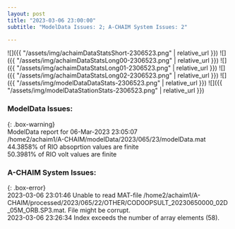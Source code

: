 ```yaml
---
layout: post
title: "2023-03-06 23:00:00"
subtitle: "ModelData Issues: 2; A-CHAIM System Issues: 2"

---
```


![]({{ "/assets/img/achaimDataStatsShort-2306523.png" | relative_url }})
![]({{ "/assets/img/achaimDataStatsLong00-2306523.png" | relative_url }})
![]({{ "/assets/img/achaimDataStatsLong01-2306523.png" | relative_url }})
![]({{ "/assets/img/achaimDataStatsLong02-2306523.png" | relative_url }})
![]({{ "/assets/img/modelDataDataStats-2306523.png" | relative_url }})
![]({{ "/assets/img/modelDataStationStats-2306523.png" | relative_url }})

### ModelData Issues:  
  
{: .box-warning}  
 ModelData report for 06-Mar-2023 23:05:07   
 /home2/achaim1/A-CHAIM/modelData/2023/065/23/modelData.mat   
 44.3858% of RIO absoprtion values are finite   
 50.3981% of RIO volt values are finite   
  
### A-CHAIM System Issues:  
  
{: .box-error}  
2023-03-06 23:01:46 Unable to read MAT-file /home2/achaim1/A-CHAIM/processed/2023/065/22/OTHER/COD0OPSULT_20230650000_02D_05M_ORB.SP3.mat. File might be corrupt.  
2023-03-06 23:26:34 Index exceeds the number of array elements (58).  
